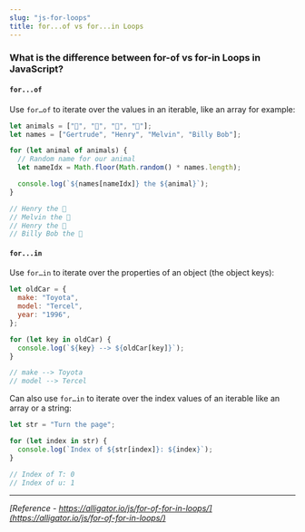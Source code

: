 ```yaml
---
slug: "js-for-loops"
title: for...of vs for...in Loops
---
```


### What is the difference between for-of vs for-in Loops in JavaScript?

#### `for...of`

Use `for…of` to iterate over the values in an iterable, like an array for example:

```javascript
let animals = ["🐔", "🐷", "🐑", "🐇"];
let names = ["Gertrude", "Henry", "Melvin", "Billy Bob"];

for (let animal of animals) {
  // Random name for our animal
  let nameIdx = Math.floor(Math.random() * names.length);

  console.log(`${names[nameIdx]} the ${animal}`);
}

// Henry the 🐔
// Melvin the 🐷
// Henry the 🐑
// Billy Bob the 🐇
```

#### `for...in`

Use `for…in` to iterate over the properties of an object (the object keys):

```javascript
let oldCar = {
  make: "Toyota",
  model: "Tercel",
  year: "1996",
};

for (let key in oldCar) {
  console.log(`${key} --> ${oldCar[key]}`);
}

// make --> Toyota
// model --> Tercel
```

Can also use `for…in` to iterate over the index values of an iterable like an array or a string:

```javascript
let str = "Turn the page";

for (let index in str) {
  console.log(`Index of ${str[index]}: ${index}`);
}

// Index of T: 0
// Index of u: 1
```

---

_[Reference - https://alligator.io/js/for-of-for-in-loops/](https://alligator.io/js/for-of-for-in-loops/)_

